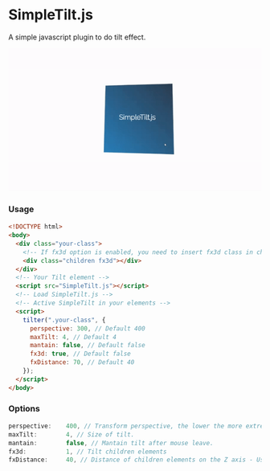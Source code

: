 # SimpleTilt.js

A simple javascript plugin to do tilt effect.

![SimpleTilt.js demo gif](https://raw.githubusercontent.com/luankohl/SimpleTilt/master/simpletilt.gif)

### Usage

```html
<!DOCTYPE html>
<body>
  <div class="your-class">
    <!-- If fx3d option is enabled, you need to insert fx3d class in children to works correctly -->
    <div class="children fx3d"></div>
  </div>
  <!-- Your Tilt element -->
  <script src="SimpleTilt.js"></script>
  <!-- Load SimpleTilt.js -->
  <!-- Active SimpleTilt in your elements -->
  <script>
    tilter(".your-class", {
      perspective: 300, // Default 400
      maxTilt: 4, // Default 4
      mantain: false, // Default false
      fx3d: true, // Default false
      fxDistance: 70, // Default 40
    });
  </script>
</body>
```

### Options

```js
perspective:    400, // Transform perspective, the lower the more extreme the tilt gets.
maxTilt:        4, // Size of tilt.
mantain:        false, // Mantain tilt after mouse leave.
fx3d:           1, // Tilt children elements
fxDistance:     40, // Distance of children elements on the Z axis - Use transform: translateZ(40);
```

